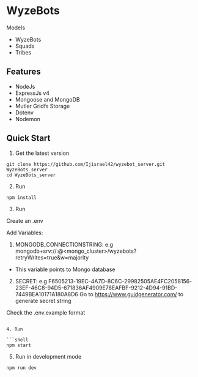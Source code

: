 # WyzeBots

Models
- WyzeBots
- Squads
- Tribes

## Features

- NodeJs
- ExpressJs v4
- Mongoose and MongoDB
- Mutler Gridfs Storage
- Dotenv
- Nodemon

## Quick Start

1. Get the latest version

```shell
git clone https://github.com/Ijisrael42/wyzebot_server.git WyzeBots_server
cd WyzeBots_server
```

2. Run

```shell
npm install
```

3. Run

Create an .env

Add Variables:

1. MONGODB_CONNECTIONSTRING: e.g mongodb+srv://<username>:<password>@<mongo_cluster>/wyzebots?retryWrites=true&w=majority
- This variable points to Mongo database

2. SECRET: e.g F6505213-19EC-4A7D-8C6C-29982505AE4FC2058156-23EF-46C8-94D5-671836AF4909E78EAFBF-9212-4D94-91BD-7449BEA10171A180A8D6
Go to https://www.guidgenerator.com/ to generate secret string

Check the .env.example format
```

4. Run

```shell
npm start
```

5. Run in development mode

```shell
npm run dev
```
